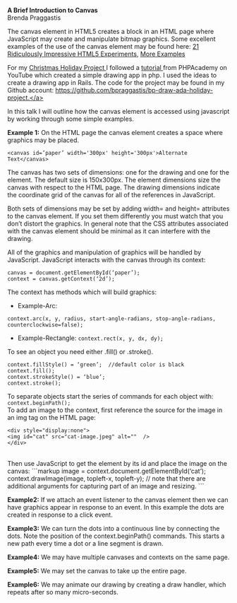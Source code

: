 **A Brief Introduction to Canvas** <br>Brenda PraggastisThe canvas element in HTML5 creates a block in an HTML page where JavaScript may create and manipulate bitmap graphics.  Some excellent examples of the use of the canvas element may be found  here: <a href='http://code.tutsplus.com/articles/21-ridiculously-impressive-html5-canvas-experiments--net-14210'>21 Ridiculously Impressive HTML5 Experiments</a>, <a href='http://davidwalsh.name/canvas-demos'>More Examples</a>For my <a href='https://bp-draw.herokuapp.com/' >Christmas Holiday Project </a>I followed a <a href='https://www.youtube.com/watch?v=m4sioSqlXhQ'> tutorial </a> from  PHPAcademy on YouTube  which created a simple drawing app in php. I used the ideas to create a drawing app in Rails.   The code for the project may be found in my Github account: <a href= 'https://github.com/bpraggastis/bp-draw-ada-holiday-project'>https://github.com/bpraggastis/bp-draw-ada-holiday-project.</a> In this talk I will outline how the canvas element is accessed using javascript  by working through some simple examples.**Example 1:**On the HTML page the canvas element creates a space where graphics may be placed. 

	<canvas id=’paper’ width='300px' height='300px'>Alternate Text</canvas>
	
	The canvas has two sets of dimensions: one for the drawing and one for the element. The default size is 150x300px. The element dimensions size the canvas with respect to the HTML page.The drawing dimensions indicate the coordinate grid of the canvas for all of the references in JavaScript.Both sets of dimensions may be set by adding width= and height=  attributes to the canvas element. If you set them differently you must watch that you don’t distort the graphics. In general note that the CSS attributes associated with the canvas  element should be minimal as it can interfere with the drawing. All of the graphics and manipulation of graphics will be handled by JavaScript.JavaScript interacts with the canvas through its context:
```markup
canvas = document.getElementById(‘paper’);	context = canvas.getContext(‘2d’);
 ````

The context has methods which will build graphics:
- Example-Arc: <br>

`context.arc(x, y, radius, start-angle-radians, stop-angle-radians, counterclockwise=false);`
- Example-Rectangle: `context.rect(x, y, dx, dy);`
To see an object you need either .fill() or .stroke(). 
```markupcontext.fillStyle() = ‘green’;  //default color is blackcontext.fill();context.strokeStyle() = ‘blue’;context.stroke();
```To separate objects start the series of commands for each object with:<br>`context.beginPath();`<br>To add an image to the context, first reference the source for the image in an img tag on the HTML page:

```markup
<div style="display:none">
<img id="cat" src="cat-image.jpeg" alt=""  />
</div>
```
<br>
Then use JavaScript to get the element by its id and place the image on the canvas:
```markupimage = context.document.getElementById(‘cat’);context.drawImage(image, topleft-x, topleft-y); 
     // note that there are additional arguments for capturing part of an image and resizing.
```**Example2:**If we attach an event listener to the canvas element then we can have graphics appear in response to an event. In this example the dots are created in response to a click event.**Example3:**We can turn the dots into a continuous line by connecting the dots. Note the position of the context.beginPath() commands. This starts a new path every time a dot or a line segment is drawn.**Example4:**We may have multiple canvases and contexts on the same page. **Example5:**We may set the canvas to take up the entire page.**Example6:**We may animate our drawing by creating a draw handler, which repeats after so many micro-seconds.
